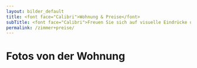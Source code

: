 ```yaml
---
layout: bilder_default
title: <font face="Calibri">Wohnung & Preise</font>
subTitle: <font face="Calibri">Freuen Sie sich auf visuelle Eindrücke unserer Ferienwohnung</font>
permalink: /zimmer+preise/
---
```


# Fotos von der Wohnung
